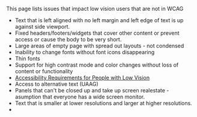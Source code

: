 This page lists issues that impact low vision users that are not in WCAG

* Text that is left aligned with no left margin and left edge of text is up against side viewport.
* Fixed headers/footers/widgets that cover other content or prevent access or cause the body to be very short.
* Large areas of empty page with spread out layouts - not condensed
* Inability to change fonts without font icons disappearing
* Thin fonts
* Support for high contrast mode and color changes without loss of content or functionality
* [Accessibility Requirements for People with Low Vision](https://www.w3.org/TR/low-vision-needs/)
* Access to alternative text (UAAG)
* Panels that can't be closed up and take up screen realestate - asumption that everyone has a wide screen monitor.
* Text that is smaller at lower resolutions and larger at higher resolutions.
* 

